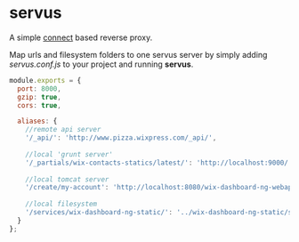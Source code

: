 servus
======
A simple [connect](http://www.senchalabs.org/connect/) based reverse proxy.

Map urls and filesystem folders to one servus server by simply adding *servus.conf.js* to your project and running **servus**.

```js
module.exports = {
  port: 8000,
  gzip: true,
  cors: true,

  aliases: {
    //remote api server
    '/_api/': 'http://www.pizza.wixpress.com/_api/',
    
    //local 'grunt server'
    '/_partials/wix-contacts-statics/latest/': 'http://localhost:9000/',
    
    //local tomcat server
    '/create/my-account': 'http://localhost:8080/wix-dashboard-ng-webapp/dashboard/',
    
    //local filesystem
    '/services/wix-dashboard-ng-static/': '../wix-dashboard-ng-static/src/main/static/'
  }
};
```
